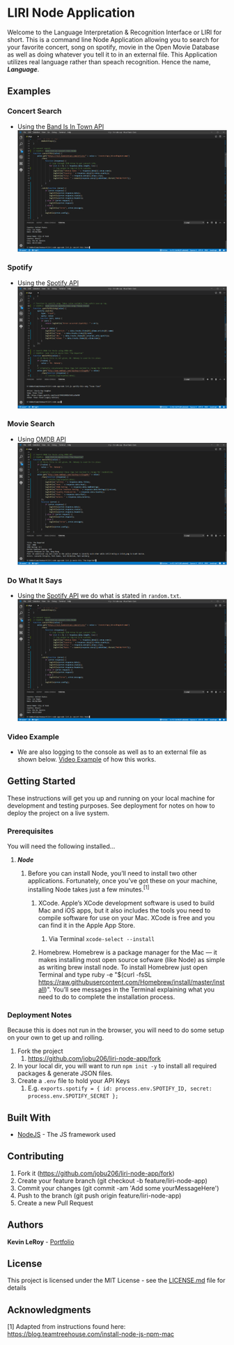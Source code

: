# LIRI Node Application

Welcome to the Language Interpretation & Recognition Interface or LIRI for short. This is a command line Node Application allowing you to search for your favorite concert, song on spotify, movie in the Open Movie Database as well as doing whatever you tell it to in an external file. This Application utilizes real language rather than speach recognition. Hence the name, _**Language**_.

## Examples
### Concert Search
- Using the [Band Is In Town API](https://app.swaggerhub.com/apis-docs/Bandsintown/PublicAPI/3.0.0)
![Screenshot](assets/images/concertThis.PNG)

### Spotify
- Using the [Spotify API](https://developer.spotify.com/web-api/)
![Screenshot](assets/images/spotifyThisSong.PNG)

### Movie Search
- Using [OMDB API](https://omdbapi.com)
![Screenshot](assets/images/movieThis.PNG)

### Do What It Says
- Using the [Spotify API](https://developer.spotify.com/web-api/) we do what is stated in ```random.txt```.
![Screenshot](assets/images/concertThis.PNG)

### Video Example
- We are also logging to the console as well as to an external file as shown below.
[Video Example](https://drive.google.com/file/d/1bKHRPvV-t3534G0PAqvLVRhkzPGERxx5/view) of how this works.

## Getting Started

These instructions will get you up and running on your local machine for development and testing purposes. See deployment for notes on how to deploy the project on a live system.

### Prerequisites
You will need the following installed...

1. ***Node***
    1. Before you can install Node, you’ll need to install two other applications. Fortunately, once you’ve got these on your machine, installing Node takes just a few minutes.<sup>[1]</sup>

        1. XCode. Apple’s XCode development software is used to build Mac and iOS apps, but it also includes the tools you need to compile software for use on your Mac. XCode is free and you can find it in the Apple App Store.
            1. Via Terminal `xcode-select --install`

        1. Homebrew. Homebrew is a package manager for the Mac — it makes installing most open source sofware (like Node) as simple as writing brew install node. To install Homebrew just open Terminal and type ruby -e "$(curl -fsSL https://raw.githubusercontent.com/Homebrew/install/master/install)". You’ll see messages in the Terminal explaining what you need to do to complete the installation process.

### Deployment Notes
Because this is does not run in the browser, you will need to do some setup on your own to get up and rolling.

1. Fork the project
    1. https://github.com/jobu206/liri-node-app/fork
1. In your local dir, you will want to run `npm init -y` to install all required packages & generate JSON files.
1. Create a `.env` file to hold your API Keys
    1. E.g. `exports.spotify = {
  id: process.env.SPOTIFY_ID,
  secret: process.env.SPOTIFY_SECRET
};`

## Built With

* [NodeJS](https://nodejs.org/en/) - The JS framework used

## Contributing

1. Fork it (https://github.com/jobu206/liri-node-app/fork)
1. Create your feature branch (git checkout -b feature/liri-node-app)
1. Commit your changes (git commit -am 'Add some yourMessageHere')
1. Push to the branch (git push origin feature/liri-node-app)
1. Create a new Pull Request

## Authors

**Kevin LeRoy** - [Portfolio](https://jobu206.github.io/Official-Portfolio)

## License

This project is licensed under the MIT License - see the [LICENSE.md](LICENSE.md) file for details

## Acknowledgments

[1] Adapted from instructions found here: https://blog.teamtreehouse.com/install-node-js-npm-mac
